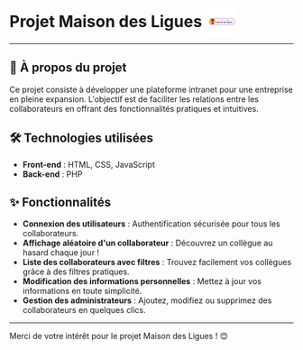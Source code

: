 <div style="display: flex; align-items: center;">
  <h1 style="margin: 0;">Projet Maison des Ligues</h1>
  <img src="favicon/Maison_des_ligues_transparent-.webp" alt="Logo du Projet" width="50" height="50" style="margin-left: 10px;">
</div>

---

## 🌟 À propos du projet

Ce projet consiste à développer une plateforme intranet pour une entreprise en pleine expansion. L'objectif est de faciliter les relations entre les collaborateurs en offrant des fonctionnalités pratiques et intuitives.

## 🛠️ Technologies utilisées

- **Front-end** : HTML, CSS, JavaScript
- **Back-end** : PHP

## ✨ Fonctionnalités

- **Connexion des utilisateurs** : Authentification sécurisée pour tous les collaborateurs.
- **Affichage aléatoire d'un collaborateur** : Découvrez un collègue au hasard chaque jour !
- **Liste des collaborateurs avec filtres** : Trouvez facilement vos collègues grâce à des filtres pratiques.
- **Modification des informations personnelles** : Mettez à jour vos informations en toute simplicité.
- **Gestion des administrateurs** : Ajoutez, modifiez ou supprimez des collaborateurs en quelques clics.

---

Merci de votre intérêt pour le projet Maison des Ligues ! 😊
